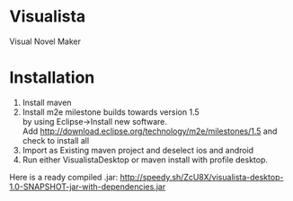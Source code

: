 Visualista
==========

Visual Novel Maker


Installation
============

1. Install maven
2. Install m2e milestone builds towards version 1.5<br />
by using Eclipse->Install new software.<br />
Add http://download.eclipse.org/technology/m2e/milestones/1.5 and check to install all
4. Import as Existing maven project and deselect ios and android
5. Run either VisualistaDesktop or maven install with profile desktop.

Here is a ready compiled .jar: http://speedy.sh/ZcU8X/visualista-desktop-1.0-SNAPSHOT-jar-with-dependencies.jar